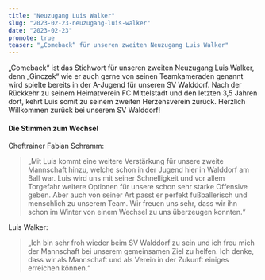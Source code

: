```yaml
---
title: "Neuzugang Luis Walker"
slug: "2023-02-23-neuzugang-luis-walker"
date: "2023-02-23"
promote: true
teaser: "„Comeback“ für unseren zweiten Neuzugang Luis Walker"
---
```

„Comeback“ ist das Stichwort für unseren zweiten Neuzugang Luis Walker, denn „Ginczek“ wie er auch gerne von seinen Teamkameraden genannt wird spielte bereits in der A-Jugend für unseren SV Walddorf. Nach der Rückkehr zu seinem Heimatverein FC Mittelstadt und den letzten 3,5 Jahren dort, kehrt Luis somit zu seinem zweiten Herzensverein zurück. Herzlich Willkommen zurück bei unserem SV Walddorf!

#### Die Stimmen zum Wechsel

Cheftrainer Fabian Schramm:

> „Mit Luis kommt eine weitere Verstärkung für unsere zweite Mannschaft hinzu, welche schon in der Jugend hier in Walddorf am Ball war. Luis wird uns mit seiner Schnelligkeit und vor allem Torgefahr weitere Optionen für unsere schon sehr starke Offensive geben. Aber auch von seiner Art passt er perfekt fußballerisch und menschlich zu unserem Team. Wir freuen uns sehr, dass wir ihn schon im Winter von einem Wechsel zu uns überzeugen konnten.“

Luis Walker:

> „Ich bin sehr froh wieder beim SV Walddorf zu sein und ich freu mich der Mannschaft bei unserem gemeinsamen Ziel zu helfen. Ich denke, dass wir als Mannschaft und als Verein in der Zukunft einiges erreichen können.“
